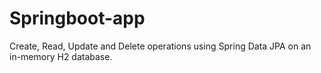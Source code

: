 # Springboot-app
Create, Read, Update and Delete operations using Spring Data JPA on an in-memory H2 database.
